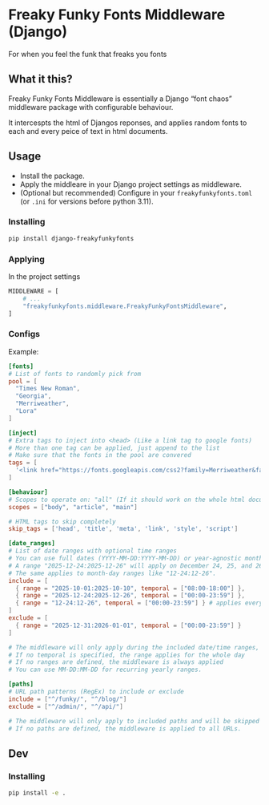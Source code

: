# Freaky Funky Fonts Middleware (Django)

For when you feel the funk that freaks you fonts

## What it this?

Freaky Funky Fonts Middleware is essentially a Django “font chaos” middleware package with configurable behaviour.

It intercespts the html of Djangos reponses, and applies random fonts to each and every peice of text in html documents.

## Usage

- Install the package.
- Apply the middleare in your Django project settings as middleware.
- (Optional but recommended) Configure in your `freakyfunkyfonts.toml` (or `.ini` for versions before python 3.11).


### Installing

```bash
pip install django-freakyfunkyfonts
```

### Applying

In the project settings

```py
MIDDLEWARE = [
    # ...
    "freakyfunkyfonts.middleware.FreakyFunkyFontsMiddleware",
]
```

### Configs

Example: 

```toml
[fonts]
# List of fonts to randomly pick from
pool = [
  "Times New Roman",
  "Georgia",
  "Merriweather",
  "Lora"
]

[inject]
# Extra tags to inject into <head> (Like a link tag to google fonts)
# More than one tag can be applied, just append to the list
# Make sure that the fonts in the pool are convered
tags = [
  '<link href="https://fonts.googleapis.com/css2?family=Merriweather&family=Lora&display=swap" rel="stylesheet">'
]

[behaviour]
# Scopes to operate on: "all" (If it should work on the whole html document), "body", or any tag names (article, main)
scopes = ["body", "article", "main"]

# HTML tags to skip completely
skip_tags = ['head', 'title', 'meta', 'link', 'style', 'script'] 

[date_ranges]
# List of date ranges with optional time ranges
# You can use full dates (YYYY-MM-DD:YYYY-MM-DD) or year-agnostic month-day ranges (MM-DD:MM-DD)
# A range "2025-12-24:2025-12-26" will apply on December 24, 25, and 26. 
# The same applies to month-day ranges like "12-24:12-26".
include = [
  { range = "2025-10-01:2025-10-10", temporal = ["08:00-18:00"] },
  { range = "2025-12-24:2025-12-26", temporal = ["00:00-23:59"] },
  { range = "12-24:12-26", temporal = ["00:00-23:59"] } # applies every year
]
exclude = [
  { range = "2025-12-31:2026-01-01", temporal = ["00:00-23:59"] }
]

# The middleware will only apply during the included date/time ranges, and will be skipped during excluded ranges.
# If no temporal is specified, the range applies for the whole day
# If no ranges are defined, the middleware is always applied
# You can use MM-DD:MM-DD for recurring yearly ranges.

[paths]
# URL path patterns (RegEx) to include or exclude
include = ["^/funky/", "^/blog/"]
exclude = ["^/admin/", "^/api/"]

# The middleware will only apply to included paths and will be skipped for excluded paths.
# If no paths are defined, the middleware is applied to all URLs.
```

## Dev

### Installing

```bash
pip install -e .
```